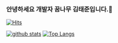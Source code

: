 ### 안녕하세요 개발자 꿈나무 김태준입니다.👋
[![Hits](https://hits.seeyoufarm.com/api/count/incr/badge.svg?url=https%3A%2F%2Fgithub.com%2Ftaejunkim04)](https://hits.seeyoufarm.com)
<!--
**shinplest/shinplest** is a ✨ _special_ ✨ repository because its `README.md` (this file) appears on your GitHub profile.

Here are some ideas to get you started:

- 🔭 I’m currently working on ...
- 🌱 I’m currently learning ...
- 👯 I’m looking to collaborate on ...
- 🤔 I’m looking for help with ...
- 💬 Ask me about ...
- 📫 How to reach me: ...
- 😄 Pronouns: ...
- ⚡ Fun fact: ...
-->

[![github stats](https://github-readme-stats.vercel.app/api?username=taejunkim04&show_icons=true&hide_border=true)](https://github.com/taejunkim04)
[![Top Langs](https://github-readme-stats.vercel.app/api/top-langs/?username=taejunkim04&layout=compact)](https://github.com/taejunkim04/github-readme-stats)

